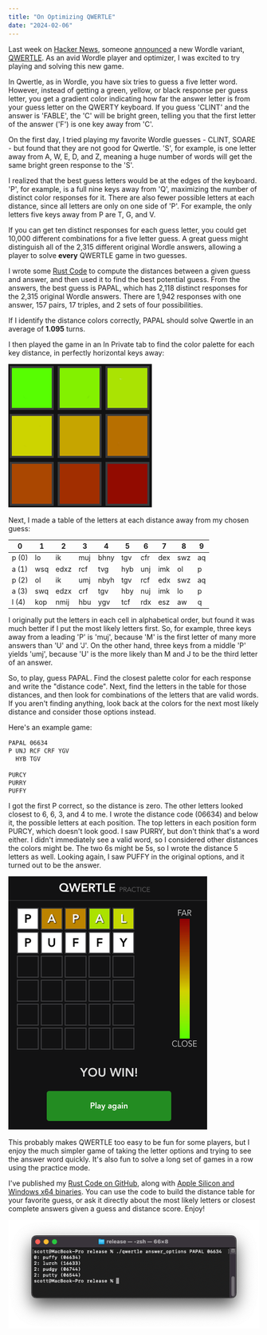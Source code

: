 ```yaml
---
title: "On Optimizing QWERTLE"
date: "2024-02-06"
---
```


Last week on [Hacker News](https://news.ycombinator.com/), someone [announced](https://news.ycombinator.com/item?id=39136123) a new Wordle variant, [QWERTLE](https://qwertle.friedman.in/). As an avid Wordle player and optimizer, I was excited to try playing and solving this new game.

In Qwertle, as in Wordle, you have six tries to guess a five letter word. However, instead of getting a green, yellow, or black response per guess letter, you get a gradient color indicating how far the answer letter is from your guess letter on the QWERTY keyboard. If you guess 'CLINT' and the answer is 'FABLE', the 'C' will be bright green, telling you that the first letter of the answer ('F') is one key away from 'C'.

On the first day, I tried playing my favorite Wordle guesses - CLINT, SOARE - but found that they are not good for Qwertle. 'S', for example, is one letter away from A, W, E, D, and Z, meaning a huge number of words will get the same bright green response to the 'S'.

I realized that the best guess letters would be at the edges of the keyboard. 'P', for example, is a full nine keys away from 'Q', maximizing the number of distinct color responses for it. There are also fewer possible letters at each distance, since all letters are only on one side of 'P'. For example, the only letters five keys away from P are T, G, and V. 

If you can get ten distinct responses for each guess letter, you could get 10,000 different combinations for a five letter guess. A great guess might distinguish all of the 2,315 different original Wordle answers, allowing a player to solve **every** QWERTLE game in two guesses.

I wrote some [Rust Code](https://github.com/ScottLouvau/experiments/tree/main/qwertle) to compute the distances between a given guess and  answer, and then used it to find the best potential guess. From the answers, the best guess is PAPAL, which has 2,118 distinct responses for the 2,315 original Wordle answers. There are 1,942 responses with one answer, 157 pairs, 17 triples, and 2 sets of four possibilities. 

If I identify the distance colors correctly, PAPAL should solve Qwertle in an average of **1.095** turns.

I then played the game in an In Private tab to find the color palette for each key distance, in perfectly horizontal keys away:

![QWERTLE Color Palette](img/QWERTLE-Color-Map.png)

Next, I made a table of the letters at each distance away from my chosen guess:

| 0     | 1     | 2     | 3     | 4     | 5     | 6     | 7     | 8     | 9     |
|-------|-------|-------|-------|-------|-------|-------|-------|-------|-------|
| p (0) | lo    | ik    | muj   | bhny  | tgv   | cfr   | dex   | swz   | aq    |
| a (1) | wsq   | edxz  | rcf   | tvg   | hyb   | unj   | imk   | ol    | p     |
| p (2) | ol    | ik    | umj   | nbyh  | tgv   | rcf   | edx   | swz   | aq    |
| a (3) | swq   | edzx  | crf   | tgv   | hby   | nuj   | imk   | lo    | p     |
| l (4) | kop   | nmij  | hbu   | ygv   | tcf   | rdx   | esz   | aw    | q     |

I originally put the letters in each cell in alphabetical order, but found it was much better if I put the most likely letters first. So, for example, three keys away from a leading 'P' is 'muj', because 'M' is the first letter of many more answers than 'U' and 'J'. On the other hand, three keys from a middle 'P' yields 'umj', because 'U' is the more likely than M and J to be the third letter of an answer.

So, to play, guess PAPAL. Find the closest palette color for each response and write the "distance code". Next, find the letters in the table for those distances, and then look for combinations of the letters that are valid words. If you aren't finding anything, look back at the colors for the next most likely distance and consider those options instead.

Here's an example game:

```
PAPAL 06634
P UNJ RCF CRF YGV
  HYB TGV

PURCY
PURRY
PUFFY
```

I got the first P correct, so the distance is zero. The other letters looked closest to 6, 6, 3, and 4 to me. I wrote the distance code (06634) and below it, the possible letters at each position. The top letters in each position form PURCY, which doesn't look good. I saw PURRY, but don't think that's a word either. I didn't immediately see a valid word, so I considered other distances the colors might be. The two 6s might be 5s, so I wrote the distance 5 letters as well. Looking again, I saw PUFFY in the original options, and it turned out to be the answer.

![QWERTLE PUFFY Game](img/QW-PUFFY-Full.png)

This probably makes QWERTLE too easy to be fun for some players, but I enjoy the much simpler game of taking the letter options and trying to see the answer word quickly. It's also fun to solve a long set of games in a row using the practice mode.

I've published my [Rust Code on GitHub](https://github.com/ScottLouvau/experiments/tree/main/qwertle), along with [Apple Silicon and Windows x64 binaries](https://github.com/ScottLouvau/experiments/releases/tag/qwertle-0.1.0). You can use the code to build the distance table for your favorite guess, or ask it directly about the most likely letters or closest complete answers given a guess and distance score. Enjoy!

![QWERTLE App Solving PUFFY](img/QWERTLE-App.png)